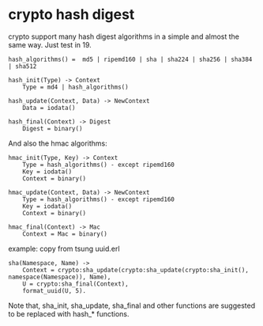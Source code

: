 # crypto hash digest
crypto support many hash digest algorithms in a simple and almost the same way.
Just test in 19.

```
hash_algorithms() =  md5 | ripemd160 | sha | sha224 | sha256 | sha384 | sha512

hash_init(Type) -> Context
	Type = md4 | hash_algorithms()

hash_update(Context, Data) -> NewContext
	Data = iodata()

hash_final(Context) -> Digest
	Digest = binary()

```
And also the hmac algorithms:

```
hmac_init(Type, Key) -> Context
	Type = hash_algorithms() - except ripemd160
	Key = iodata()
	Context = binary()

hmac_update(Context, Data) -> NewContext
	Type = hash_algorithms() - except ripemd160
	Key = iodata()
	Context = binary()

hmac_final(Context) -> Mac
	Context = Mac = binary()

```
example:
copy from tsung uuid.erl

```
sha(Namespace, Name) ->
	Context = crypto:sha_update(crypto:sha_update(crypto:sha_init(), namespace(Namespace)), Name),
	U = crypto:sha_final(Context),
	format_uuid(U, 5).

```
Note that, sha_init, sha_update, sha_final and other functions are suggested to be replaced with hash_* functions.
